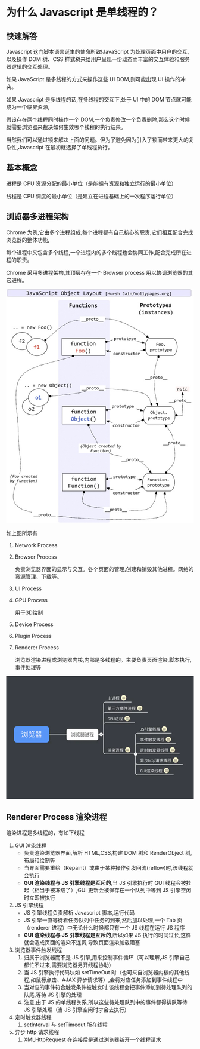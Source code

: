 # 为什么 Javascript 是单线程的？

## 快速解答

Javascript 这门脚本语言诞生的使命所致!JavaScript 为处理页面中用户的交互,以及操作 DOM 树、CSS 样式树来给用户呈现一份动态而丰富的交互体验和服务器逻辑的交互处理。

如果 JavaScript 是多线程的方式来操作这些 UI DOM,则可能出现 UI 操作的冲突。

如果 Javascript 是多线程的话,在多线程的交互下,处于 UI 中的 DOM 节点就可能成为一个临界资源,

假设存在两个线程同时操作一个 DOM,一个负责修改一个负责删除,那么这个时候就需要浏览器来裁决如何生效哪个线程的执行结果。

当然我们可以通过锁来解决上面的问题。但为了避免因为引入了锁而带来更大的复杂性,Javascript 在最初就选择了单线程执行。

## 基本概念

进程是 CPU 资源分配的最小单位（是能拥有资源和独立运行的最小单位）

线程是 CPU 调度的最小单位（是建立在进程基础上的一次程序运行单位）

## 浏览器多进程架构

Chrome 为例,它由多个进程组成,每个进程都有自己核心的职责,它们相互配合完成浏览器的整体功能,

每个进程中又包含多个线程,一个进程内的多个线程也会协同工作,配合完成所在进程的职责。

Chrome 采用多进程架构,其顶层存在一个 Browser process 用以协调浏览器的其它进程。  


![](../../.gitbook/assets/image%20%287%29.png)

如上图所示有

1. Network Process
2. Browser Process

   负责浏览器界面的显示与交互。各个页面的管理,创建和销毁其他进程。网络的资源管理、下载等。

3. UI Process
4. GPU Process

   用于3D绘制

5. Device Process
6. Plugin Process
7. Renderer Process

   浏览器渲染进程或浏览器内核,内部是多线程的。主要负责页面渲染,脚本执行,事件处理等

![](../../.gitbook/assets/image%20%28144%29.png)

## Renderer Process 渲染进程

渲染进程是多线程的，有如下线程

1. GUI 渲染线程
   * 负责渲染浏览器界面,解析 HTML,CSS,构建 DOM 树和 RenderObject 树,布局和绘制等
   * 当界面需要重绘（Repaint）或由于某种操作引发回流\(reflow\)时,该线程就会执行
   * **GUI 渲染线程与 JS 引擎线程是互斥的**,当 JS 引擎执行时 GUI 线程会被挂起（相当于被冻结了）,GUI 更新会被保存在一个队列中等到 JS 引擎空闲时立即被执行
2. JS 引擎线程
   * JS 引擎线程负责解析 Javascript 脚本,运行代码
   * JS 引擎一直等待着任务队列中任务的到来,然后加以处理,一个 Tab 页（renderer 进程）中无论什么时候都只有一个 JS 线程在运行 JS 程序
   * **GUI 渲染线程与 JS 引擎线程是互斥的**,所以如果 JS 执行的时间过长,这样就会造成页面的渲染不连贯,导致页面渲染加载阻塞
3. 浏览器事件触发线程
   1. 归属于浏览器而不是 JS 引擎,用来控制事件循环（可以理解,JS 引擎自己都忙不过来,需要浏览器另开线程协助）
   2. 当 JS 引擎执行代码块如 setTimeOut 时（也可来自浏览器内核的其他线程,如鼠标点击、AJAX 异步请求等）,会将对应任务添加到事件线程中
   3. 当对应的事件符合触发条件被触发时,该线程会把事件添加到待处理队列的队尾,等待 JS 引擎的处理
   4. 注意,由于 JS 的单线程关系,所以这些待处理队列中的事件都得排队等待 JS 引擎处理（当 JS 引擎空闲时才会去执行）
4. 定时触发器线程
   1. setInterval 与 setTimeout 所在线程
5. 异步 http 请求线程
   1. XMLHttpRequest 在连接后是通过浏览器新开一个线程请求



